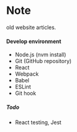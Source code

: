 Note
==

old website articles.

#### Develop environment
* Node.js (nvm install)
* Git (GitHub repository)
* React
* Webpack
* Babel
* ESLint
* Git hook

##### Todo
* React testing, Jest